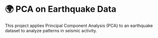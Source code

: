 # 🌍 PCA on Earthquake Data  

This project applies Principal Component Analysis (PCA) to an earthquake dataset to analyze patterns in seismic activity.  
